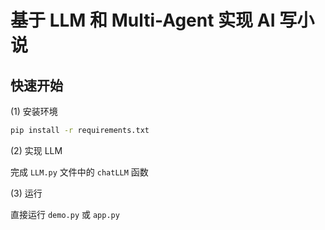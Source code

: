 # 基于 LLM 和 Multi-Agent 实现 AI 写小说

## 快速开始

(1) 安装环境

```bash
pip install -r requirements.txt
```

(2) 实现 LLM

完成 `LLM.py` 文件中的 `chatLLM` 函数

(3) 运行

直接运行 `demo.py` 或 `app.py`